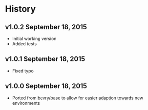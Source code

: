 # History

## v1.0.2 September 18, 2015
- Initial working version
- Added tests

## v1.0.1 September 18, 2015
- Fixed typo

## v1.0.0 September 18, 2015
- Ported from [bevry/base](https://github.com/bevry/base) to allow for easier adaption towards new environments
